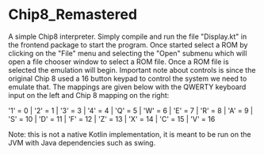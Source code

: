 # Chip8_Remastered

A simple Chip8 interpreter. Simply compile and run the file "Display.kt" in the frontend package to start the program. Once started select a ROM by clicking on the "File" menu and selecting the "Open" submenu which will open a file chooser window to select a ROM file. Once a ROM file is selected the emulation will begin. Important note about controls is since the original Chip 8 used a 16 button keypad to control the system we need to emulate that. The mappings are given below with the QWERTY keyboard input on the left and Chip 8 mapping on the right:

'1' = 0 | 
'2' = 1 | 
'3' = 3 | 
'4' = 4 | 
'Q' = 5 | 
'W' = 6 | 
'E' = 7 | 
'R' = 8 | 
'A' = 9 | 
'S' = 10 | 
'D' = 11 | 
'F' = 12 | 
'Z' = 13 | 
'X' = 14 | 
'C' = 15 | 
'V' = 16

Note: this is not a native Kotlin implementation, it is meant to be run on the JVM with Java dependencies such as swing.
